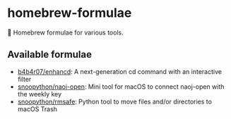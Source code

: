 # homebrew-formulae

:beer: Homebrew formulae for various tools.

## Available formulae

+ [b4b4r07/enhancd](https://github.com/b4b4r07/enhancd): A next-generation cd command with an interactive filter
+ [snoopython/naoj-open](https://github.com/snoopython/naoj-open): Mini tool for macOS to connect naoj-open with the weekly key
+ [snoopython/rmsafe](https://github.com/snoopython/rmsafe): Python tool to move files and/or directories to macOS Trash